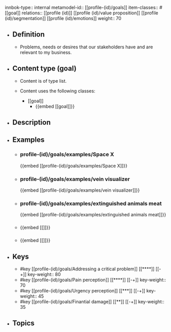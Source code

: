 innbok-type:: internal
metamodel-id:: [[profile-(id)/goals]]
item-classes:: #[[goal]]
relations:: [[profile (id)]] [[profile (id)/value proposition]] [[profile (id)/segmentation]] [[profile (id)/emotions]]
weight:: 70

- ## Definition
  - Problems, needs or desires that our stakeholders have and are relevant to my business.
- ## Content type (goal)
  - Content is of type list.
  
  - Content uses the following classes:
    - [[goal]]
      - {{embed [[goal]]}}
  
- ## Description
- ## Examples
  - ### profile-(id)/goals/examples/Space X
    {{embed [[profile-(id)/goals/examples/Space X]]}}
  - ### profile-(id)/goals/examples/vein visualizer
    {{embed [[profile-(id)/goals/examples/vein visualizer]]}}
  - ### profile-(id)/goals/examples/extinguished animals meat
    {{embed [[profile-(id)/goals/examples/extinguished animals meat]]}}
  - ### 
    {{embed [[]]}}
  - ### 
    {{embed [[]]}}
  
- ## Keys
  - #key [[profile-(id)/goals/Addressing a critical problem]] [[****]] [[-+]]
    key-weight:: 80
  - #key [[profile-(id)/goals/Pain perception]] [[****]] [[-+]]
    key-weight:: 70
  - #key [[profile-(id)/goals/Urgency perception]] [[***]] [[-+]]
    key-weight:: 45
  - #key [[profile-(id)/goals/Finantial damage]] [[**]] [[-+]]
    key-weight:: 35
- ## Topics
  

